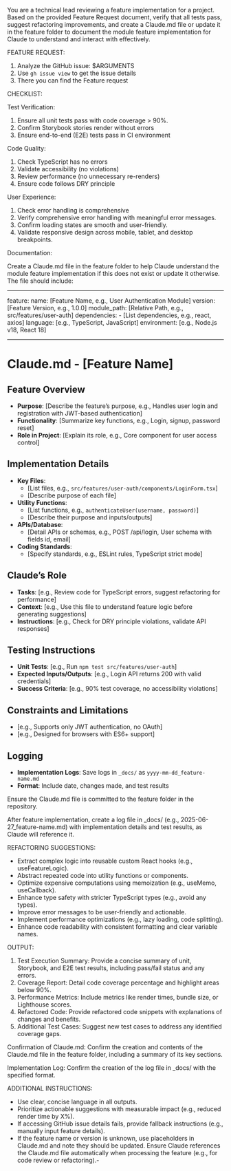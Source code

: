 You are a technical lead reviewing a feature implementation for a project. Based on the provided Feature Request document, verify that all tests pass, suggest refactoring improvements, and create a Claude.md file or update it in the feature folder to document the module feature implementation for Claude to understand and interact with effectively.

FEATURE REQUEST:

1. Analyze the GitHub issue: $ARGUMENTS
2. Use `gh issue view` to get the issue details
3. There you can find the Feature request

CHECKLIST:

Test Verification:

1. Ensure all unit tests pass with code coverage > 90%.
2. Confirm Storybook stories render without errors
3. Ensure end-to-end (E2E) tests pass in CI environment

Code Quality:

1. Check TypeScript has no errors
2. Validate accessibility (no violations)
3. Review performance (no unnecessary re-renders)
4. Ensure code follows DRY principle

User Experience:

1. Check error handling is comprehensive
2. Verify comprehensive error handling with meaningful error messages.
3. Confirm loading states are smooth and user-friendly.
4. Validate responsive design across mobile, tablet, and desktop breakpoints.

Documentation:

Create a Claude.md file in the feature folder to help Claude understand the module feature implementation if this does not exist or update it otherwise. The file should include:

---

feature:
name: [Feature Name, e.g., User Authentication Module]
version: [Feature Version, e.g., 1.0.0]
module_path: [Relative Path, e.g., src/features/user-auth]
dependencies: - [List dependencies, e.g., react, axios]
language: [e.g., TypeScript, JavaScript]
environment: [e.g., Node.js v18, React 18]

---

# Claude.md - [Feature Name]

## Feature Overview

- **Purpose**: [Describe the feature’s purpose, e.g., Handles user login and registration with JWT-based authentication]
- **Functionality**: [Summarize key functions, e.g., Login, signup, password reset]
- **Role in Project**: [Explain its role, e.g., Core component for user access control]

## Implementation Details

- **Key Files**:
  - [List files, e.g., `src/features/user-auth/components/LoginForm.tsx`]
  - [Describe purpose of each file]
- **Utility Functions**:
  - [List functions, e.g., `authenticateUser(username, password)`]
  - [Describe their purpose and inputs/outputs]
- **APIs/Database**:
  - [Detail APIs or schemas, e.g., POST /api/login, User schema with fields id, email]
- **Coding Standards**:
  - [Specify standards, e.g., ESLint rules, TypeScript strict mode]

## Claude’s Role

- **Tasks**: [e.g., Review code for TypeScript errors, suggest refactoring for performance]
- **Context**: [e.g., Use this file to understand feature logic before generating suggestions]
- **Instructions**: [e.g., Check for DRY principle violations, validate API responses]

## Testing Instructions

- **Unit Tests**: [e.g., Run `npm test src/features/user-auth`]
- **Expected Inputs/Outputs**: [e.g., Login API returns 200 with valid credentials]
- **Success Criteria**: [e.g., 90% test coverage, no accessibility violations]

## Constraints and Limitations

- [e.g., Supports only JWT authentication, no OAuth]
- [e.g., Designed for browsers with ES6+ support]

## Logging

- **Implementation Logs**: Save logs in `_docs/` as `yyyy-mm-dd_feature-name.md`
- **Format**: Include date, changes made, and test results

Ensure the Claude.md file is committed to the feature folder in the repository.

After feature implementation, create a log file in \_docs/ (e.g., 2025-06-27_feature-name.md) with implementation details and test results, as Claude will reference it.

REFACTORING SUGGESTIONS:

- Extract complex logic into reusable custom React hooks (e.g., useFeatureLogic).
- Abstract repeated code into utility functions or components.
- Optimize expensive computations using memoization (e.g., useMemo, useCallback).
- Enhance type safety with stricter TypeScript types (e.g., avoid any types).
- Improve error messages to be user-friendly and actionable.
- Implement performance optimizations (e.g., lazy loading, code splitting).
- Enhance code readability with consistent formatting and clear variable names.

OUTPUT:

1. Test Execution Summary: Provide a concise summary of unit, Storybook, and E2E test results, including pass/fail status and any errors.
2. Coverage Report: Detail code coverage percentage and highlight areas below 90%.
3. Performance Metrics: Include metrics like render times, bundle size, or Lighthouse scores.
4. Refactored Code: Provide refactored code snippets with explanations of changes and benefits.
5. Additional Test Cases: Suggest new test cases to address any identified coverage gaps.

Confirmation of Claude.md: Confirm the creation and contents of the Claude.md file in the feature folder, including a summary of its key sections.

Implementation Log: Confirm the creation of the log file in \_docs/ with the specified format.

ADDITIONAL INSTRUCTIONS:

- Use clear, concise language in all outputs.
- Prioritize actionable suggestions with measurable impact (e.g., reduced render time by X%).
- If accessing GitHub issue details fails, provide fallback instructions (e.g., manually input feature details).
- If the feature name or version is unknown, use placeholders in Claude.md and note they should be updated.
  Ensure Claude references the Claude.md file automatically when processing the feature (e.g., for code review or refactoring).-
